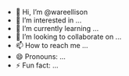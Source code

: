 - 👋 Hi, I’m @wareellison
- 👀 I’m interested in ...
- 🌱 I’m currently learning ...
- 💞️ I’m looking to collaborate on ...
- 📫 How to reach me ...
- 😄 Pronouns: ...
- ⚡ Fun fact: ...

<!---
wareellison/wareellison is a ✨ special ✨ repository because its `README.md` (this file) appears on your GitHub profile.
You can click the Preview link to take a look at your changes.
--->
